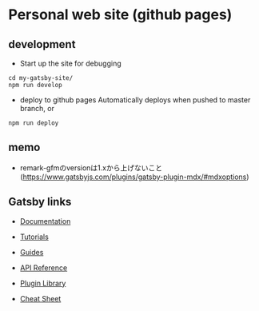 # Personal web site (github pages)

## development

- Start up the site for debugging
```shell
cd my-gatsby-site/
npm run develop
```

- deploy to github pages
Automatically deploys when pushed to master branch, or 
```shell
npm run deploy
```

## memo

- remark-gfmのversionは1.xから上げないこと (https://www.gatsbyjs.com/plugins/gatsby-plugin-mdx/#mdxoptions)

## Gatsby links
- [Documentation](https://www.gatsbyjs.com/docs/?utm_source=starter&utm_medium=readme&utm_campaign=minimal-starter-ts)

- [Tutorials](https://www.gatsbyjs.com/tutorial/?utm_source=starter&utm_medium=readme&utm_campaign=minimal-starter-ts)

- [Guides](https://www.gatsbyjs.com/tutorial/?utm_source=starter&utm_medium=readme&utm_campaign=minimal-starter-ts)

- [API Reference](https://www.gatsbyjs.com/docs/api-reference/?utm_source=starter&utm_medium=readme&utm_campaign=minimal-starter-ts)

- [Plugin Library](https://www.gatsbyjs.com/plugins?utm_source=starter&utm_medium=readme&utm_campaign=minimal-starter-ts)

- [Cheat Sheet](https://www.gatsbyjs.com/docs/cheat-sheet/?utm_source=starter&utm_medium=readme&utm_campaign=minimal-starter-ts)

